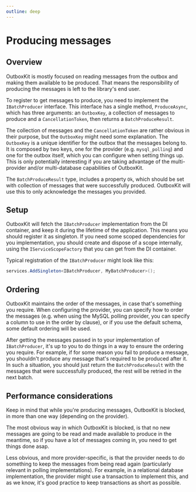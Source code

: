 ```yaml
---
outline: deep
---
```


# Producing messages

## Overview

OutboxKit is mostly focused on reading messages from the outbox and making them available to be produced. That means the responsibility of producing the messages is left to the library's end user.

To register to get messages to produce, you need to implement the `IBatchProducer` interface. This interface has a single method, `ProduceAsync`, which has three arguments: an `OutboxKey`, a collection of messages to produce and a `CancellationToken`, then returns a `BatchProduceResult`.

The collection of messages and the `CancellationToken` are rather obvious in their purpose, but the `OutboxKey` might need some explanation. The `OutboxKey` is a unique identifier for the outbox that the messages belong to. It is composed by two keys, one for the provider (e.g. `mysql_polling`) and one for the outbox itself, which you can configure when setting things up. This is only potentially interesting if you are taking advantage of the multi-provider and/or multi-database capabilities of OutboxKit.

The `BatchProduceResult` type, includes a property `Ok`, which should be set with collection of messages that were successfully produced. OutboxKit will use this to only acknowledge the messages you provided.

## Setup

OutboxKit will fetch the `IBatchProducer` implementation from the DI container, and keep it during the lifetime of the application. This means you should register it as singleton. If you need some scoped dependencies for you implementation, you should create and dispose of a scope internally, using the `IServiceScopeFactory` that you can get from the DI container.

Typical registration of the `IBatchProducer` might look like this:

```csharp
services.AddSingleton<IBatchProducer, MyBatchProducer>();
```

## Ordering

OutboxKit maintains the order of the messages, in case that's something you require. When configuring the provider, you can specify how to order the messages (e.g. when using the MySQL polling provider, you can specify a column to use in the order by clause), or if you use the default schema, some default ordering will be used.

After getting the messages passed in to your implementation of `IBatchProducer`, it's up to you to do things in a way to ensure the ordering you require. For example, if for some reason you fail to produce a message, you shouldn't produce any message that's required to be produced after it. In such a situation, you should just return the `BatchProduceResult` with the messages that were successfully produced, the rest will be retried in the next batch.

## Performance considerations

Keep in mind that while you're producing messages, OutboxKit is blocked, in more than one way (depending on the provider).

The most obvious way in which OutboxKit is blocked, is that no new messages are going to be read and made available to produce in the meantime, so if you have a lot of messages coming in, you need to get things done asap.

Less obvious, and more provider-specific, is that the provider needs to do something to keep the messages from being read again (particularly relevant in polling implementations). For example, in a relational database implementation, the provider might use a transaction to implement this, and as we know, it's good practice to keep transactions as short as possible.
